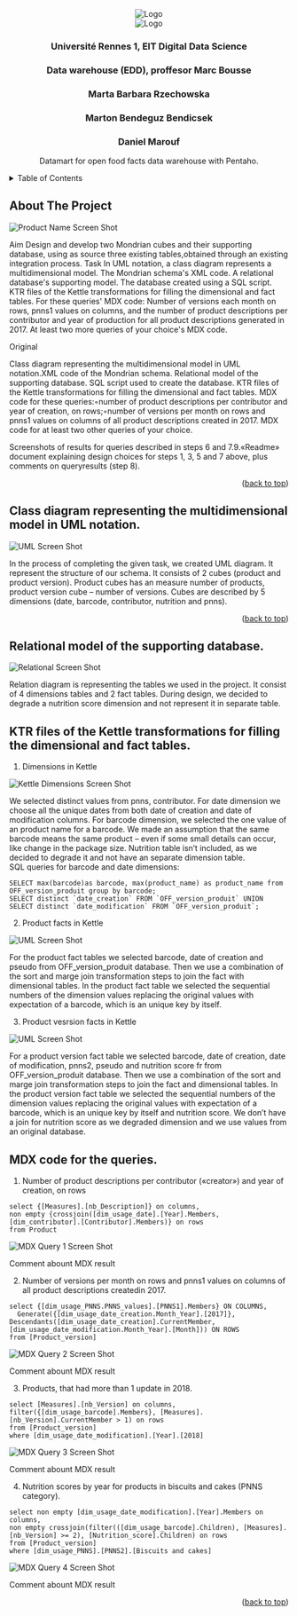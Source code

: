 <div align="center">
    <img src="images/unirennes1.png" alt="Logo">
    <br>
     <img src="images/istic1ren.png" alt="Logo">

  <h3 align="center">Université Rennes 1, EIT Digital Data Science </h3>
  <h3 align="center"> Data warehouse (EDD), proffesor Marc Bousse </h3>
  <h3 align="center">  Marta Barbara Rzechowska  </h3>
  <h3 align="center">  Marton Bendeguz Bendicsek  </h3>
  <h3 align="center">  Daniel Marouf  </h3>
  
  <p align="center">
    Datamart for open food facts data warehouse with Pentaho.
  </p>
</div>



<details>
  <summary>Table of Contents</summary>
  <ol>
    <li>
      <a href="#about-the-project">About The Project</a></li>
        <li><a href="#class-diagram-representing-the-multidimensional-model-in-uml-notation">Class diagram representing the multidimensional model in UML notation.</a></li>
    <li>
      <a href="#relational-model-of-the-supporting-database">Relational model of the supporting database.</a>
      </li>
      <li>
      <a href="href="#ktr-files-of-the-kettle-transformations-for-filling-the-dimensional-and-fact-tables">KTR files of the Kettle transformations for filling the dimensional and fact tables.</a>
      </li>
        <li><a href="#mdx-code-for-the-queries">MDX code for these queries.</a></li>
  </ol>
</details>


<!-- ABOUT THE PROJECT -->
## About The Project

![Product Name Screen Shot][product-screenshot]
                                  
Aim
Design and develop two Mondrian cubes and their supporting database, using as source three existing tables,obtained     through     an     existing integration process.
Task
In UML notation, a class diagram represents a multidimensional model. The Mondrian schema's XML code. A relational database's supporting model. The database created using a SQL script. KTR files of the Kettle transformations for filling the dimensional and fact tables. For these queries' MDX code: Number of versions each month on rows, pnns1 values on columns, and the number of product descriptions per contributor and year of production for all product descriptions generated in 2017. At least two more queries of your choice's MDX code.


Original

Class diagram representing the multidimensional model in UML notation.XML code of the Mondrian schema. Relational model of the supporting database. SQL script used to create the database. KTR files of the Kettle transformations for filling the dimensional and fact tables. MDX code for these queries:◦number of product descriptions per contributor  and year of creation, on rows;◦number of versions per month on rows and pnns1 values on columns of all product descriptions created in 2017. MDX code for at least two other queries of your choice.

Screenshots of results for queries described in steps 6 and 7.9.«Readme» document explaining design choices for steps 1, 3, 5 and 7 above, plus comments on queryresults (step 8).


<p align="right">(<a href="#readme-top">back to top</a>)</p>



## Class diagram representing the multidimensional model in UML notation.

![UML Screen Shot](https://github.com/bendicsekb/openfoodfacts_datamart/blob/main/images/UML_OpenFoodFacts-UML.png)

In the process of completing the given task, we created UML diagram. It represent the structure of our schema. It consists of 2 cubes (product and product version). Product cubes has an measure number of products, product version cube – number of versions. Cubes are described by 5 dimensions (date, barcode, contributor, nutrition and pnns).


<p align="right">(<a href="#readme-top">back to top</a>)</p>



<!-- GETTING STARTED -->
## Relational model of the supporting database.

![Relational Screen Shot][sql-screenshot]

Relation diagram is representing the tables we used in the project. It consist of 4 dimensions tables and 2 fact tables. During design, we decided to degrade a nutrition score dimension and not represent it in separate table.


## KTR files of the Kettle transformations for filling the dimensional and fact tables.

1. Dimensions in Kettle

![Kettle Dimensions Screen Shot](https://github.com/bendicsekb/openfoodfacts_datamart/blob/main/images/dimensions_kettle.png)

We selected distinct values from pnns, contributor. For date dimension we choose all the unique dates from both date of creation and date of modification columns. For barcode dimension, we selected the one value of an product name for a barcode. We made an assumption that the same barcode means the same product – even if some small details can occur, like change in the package size. Nutrition table isn’t included, as we decided to degrade it and not have an separate dimension table. <br />
SQL queries for barcode and date dimensions:
```
SELECT max(barcode)as barcode, max(product_name) as product_name from OFF_version_produit group by barcode;
SELECT distinct `date_creation` FROM `OFF_version_produit` UNION SELECT distinct `date_modification` FROM `OFF_version_produit`;
```

2. Product facts in Kettle

![UML Screen Shot](https://github.com/bendicsekb/openfoodfacts_datamart/blob/main/images/product_facts_kettle.png)

For the product fact tables we selected barcode, date of creation and pseudo from OFF_version_produit database. Then we use a combination of the sort and marge join transformation steps to join the fact with dimensional tables. In the product fact table we selected the sequential numbers of the dimension values replacing the original values with expectation of a barcode, which is an unique key by itself. 

3. Product vesrsion facts in Kettle

![UML Screen Shot](https://github.com/bendicsekb/openfoodfacts_datamart/blob/main/images/product_version_facts_kettle.png)

For a product version fact table we selected barcode, date of creation, date of modification, pnns2, pseudo and nutrition score fr from OFF_version_produit database. Then we use a combination of the sort and marge join transformation steps to join the fact and dimensional tables. In the product version fact table we selected the sequential numbers of the dimension values replacing the original values with expectation of a barcode, which is an unique key by itself and nutrition score. We don’t have a join for nutrition score as we degraded dimension and we use values from an original database. 

## MDX code for the queries.

1. Number of product descriptions per contributor («creator») and year of creation, on rows
```
select {[Measures].[nb_Description]} on columns,
non empty {crossjoin([dim_usage_date].[Year].Members, [dim_contributor].[Contributor].Members)} on rows
from Product
```
![MDX Query 1 Screen Shot](https://github.com/bendicsekb/openfoodfacts_datamart/blob/main/images/product_descriptions_per_contributor.png)

Comment abount MDX result

2. Number of versions per month on rows and pnns1 values on columns of all product descriptions createdin 2017.
```
select {[dim_usage_PNNS.PNNS_values].[PNNS1].Members} ON COLUMNS,
  Generate({[dim_usage_date_creation.Month_Year].[2017]}, Descendants([dim_usage_date_creation].CurrentMember, [dim_usage_date_modification.Month_Year].[Month])) ON ROWS
from [Product_version]
```
![MDX Query 2 Screen Shot](https://github.com/bendicsekb/openfoodfacts_datamart/blob/main/images/versions_per_month_of_all_descriptions.png)


Comment abount MDX result

3. Products, that had more than 1 update in 2018.
```
select [Measures].[nb_Version] on columns,
filter({[dim_usage_barcode].Members}, [Measures].[nb_Version].CurrentMember > 1) on rows
from [Product_version]
where [dim_usage_date_modification].[Year].[2018]
```
![MDX Query 3 Screen Shot](https://github.com/bendicsekb/openfoodfacts_datamart/blob/main/images/products_more_than_one_update.png)

Comment abount MDX result

4. Nutrition scores by year for products in biscuits and cakes (PNNS category).
```
select non empty [dim_usage_date_modification].[Year].Members on columns,
non empty crossjoin(filter(([dim_usage_barcode].Children), [Measures].[nb_Version] >= 2), [Nutrition_score].Children) on rows
from [Product_version]
where [dim_usage_PNNS].[PNNS2].[Biscuits and cakes]
```
![MDX Query 4 Screen Shot](https://github.com/bendicsekb/openfoodfacts_datamart/blob/main/images/nutrition_score_by_year_cakes.png)

Comment abount MDX result

<p align="right">(<a href="#readme-top">back to top</a>)</p>


[product-screenshot]: images/screenshot.png
[sql-screenshot]: images/MySQL_Relational.png

